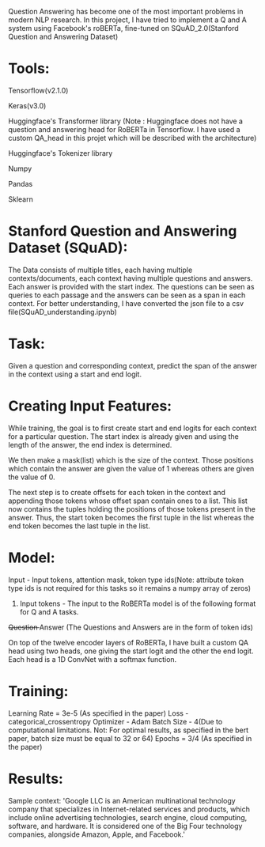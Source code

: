 Question Answering has become one of the most important problems in modern NLP research. In this project, I have tried to implement a Q and A system using Facebook's roBERTa, fine-tuned on SQuAD_2.0(Stanford Question and Answering Dataset)

# Tools:

Tensorflow(v2.1.0)

Keras(v3.0)

Huggingface's Transformer library
(Note : Huggingface does not have a question and answering head for RoBERTa in Tensorflow. I have used a custom QA_head in this projet which will be described with the architecture)

Huggingface's Tokenizer library

Numpy

Pandas

Sklearn


# Stanford Question and Answering Dataset (SQuAD):
The Data consists of multiple titles, each having multiple contexts/documents, each context having multiple questions and answers. Each answer is provided with the start index. The questions can be seen as queries to each passage and the answers can be seen as a span in each context.
For better understanding, I have converted the json file to a csv file(SQuAD_understanding.ipynb)

# Task:
Given a question and corresponding context, predict the span of the answer in the context using a start and end logit.

# Creating Input Features:
While training, the goal is to first create start and end logits for each context for a particular question. The start index is already given and using the length of the answer, the end index is determined.

We then make a mask(list) which is the size of the context. Those positions which contain the answer are given the value of 1 whereas others are given the value of 0.

The next step is to create offsets for each token in the context and appending those tokens whose offset span contain ones to a list. This list now contains the tuples holding the positions of those tokens present in the answer.
Thus, the start token becomes the first tuple in the list whereas the end token becomes the last tuple in the list.

# Model:
 
 Input - Input tokens, attention mask, token type ids(Note: attribute token type ids is not required for this tasks so it remains a numpy array of zeros)
 
 1) Input tokens - The input to the RoBERTa model is of the following format for Q and A tasks.
 
 <s> Question </s></s> Answer </s> (The Questions and Answers are in the form of token ids)
 
 On top of the twelve encoder layers of RoBERTa, I have built a custom QA head using two heads, one giving the start logit and the other the end logit. Each head is a 1D ConvNet with a softmax function.
 
# Training:

Learning Rate = 3e-5 (As specified in the paper)
Loss - categorical_crossentropy
Optimizer - Adam
Batch Size - 4(Due to computational limitations. Not: For optimal results, as specified in the bert paper, batch size must be equal to 32 or 64)
Epochs = 3/4 (As specified in the paper)

# Results:

Sample context:
'Google LLC is an American multinational technology company that specializes in Internet-related services and products, which include online advertising technologies, search engine, cloud computing, software, and hardware. It is considered one of the Big Four technology companies, alongside Amazon, Apple, and Facebook.'

